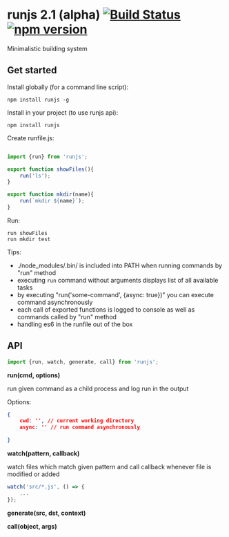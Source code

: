 # runjs 2.1 (alpha) [![Build Status](https://travis-ci.org/pawelgalazka/runjs.svg?branch=master)](https://travis-ci.org/pawelgalazka/runjs) [![npm version](https://badge.fury.io/js/runjs.svg)](https://badge.fury.io/js/runjs)

Minimalistic building system


## Get started

Install globally (for a command line script):

    npm install runjs -g

Install in your project (to use runjs api):

    npm install runjs


Create runfile.js:

```javascript

import {run} from 'runjs';

export function showFiles(){
    run('ls');
}

export function mkdir(name){
    run(`mkdir ${name}`);
}
```
    
Run:
```
run showFiles
run mkdir test
```

Tips:

* ./node_modules/.bin/ is included into PATH when running commands by "run" method
* executing `run` command without arguments displays list of all available tasks
* by executing "run('some-command', {async: true})" you can execute command asynchronously
* each call of exported functions is logged to console as well as commands called by "run" method
* handling es6 in the runfile out of the box

## API

```javascript
import {run, watch, generate, call} from 'runjs';
```

**run(cmd, options)**

run given command as a child process and log run in the output

Options:

```json
{
    cwd: '', // current working directory
    async: '' // run command asynchronously
    
}
```

**watch(pattern, callback)**

watch files which match given pattern and call callback whenever file is modified or added

```javascript
watch('src/*.js', () => {
    ...
});
```

**generate(src, dst, context)**

**call(object, args)**


